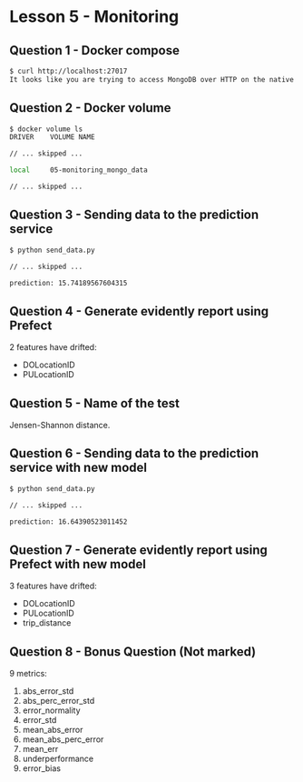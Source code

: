 # Lesson 5 - Monitoring

## Question 1 - Docker compose

```bash
$ curl http://localhost:27017
It looks like you are trying to access MongoDB over HTTP on the native driver port.
```

## Question 2 - Docker volume

```bash
$ docker volume ls
DRIVER    VOLUME NAME

// ... skipped ...

local     05-monitoring_mongo_data

// ... skipped ...

```

## Question 3 - Sending data to the prediction service

```bash
$ python send_data.py

// ... skipped ...

prediction: 15.74189567604315
```

## Question 4 - Generate evidently report using Prefect

2 features have drifted:

- DOLocationID
- PULocationID


## Question 5 - Name of the test

Jensen-Shannon distance.


## Question 6 - Sending data to the prediction service with new model

```bash
$ python send_data.py

// ... skipped ...

prediction: 16.64390523011452
```


## Question 7 - Generate evidently report using Prefect with new model

3 features have drifted:

- DOLocationID
- PULocationID
- trip_distance


## Question 8 - Bonus Question (Not marked)

9 metrics:
1. abs_error_std
2. abs_perc_error_std
3. error_normality
4. error_std
5. mean_abs_error
6. mean_abs_perc_error
7. mean_err
8. underperformance
9. error_bias
